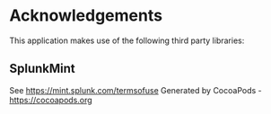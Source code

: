 # Acknowledgements
This application makes use of the following third party libraries:

## SplunkMint

See https://mint.splunk.com/termsofuse
Generated by CocoaPods - https://cocoapods.org
